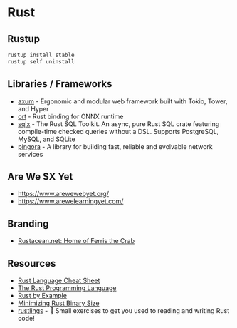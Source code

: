 # Rust

## Rustup

```bash
rustup install stable
rustup self uninstall
```

## Libraries / Frameworks

- [axum](https://github.com/tokio-rs/axum) - Ergonomic and modular web framework built with Tokio, Tower, and Hyper
- [ort](https://ort.pyke.io/) - Rust binding for ONNX runtime
- [sqlx](https://github.com/launchbadge/sqlx) - The Rust SQL Toolkit. An async, pure Rust SQL crate featuring compile-time checked queries without a DSL. Supports PostgreSQL, MySQL, and SQLite
- [pingora](https://github.com/cloudflare/pingora) - A library for building fast, reliable and evolvable network services

## Are We $X Yet

- <https://www.arewewebyet.org/>
- <https://www.arewelearningyet.com/>

## Branding

- [Rustacean.net: Home of Ferris the Crab](https://rustacean.net/)

## Resources

- [Rust Language Cheat Sheet](https://cheats.rs/)
- [The Rust Programming Language](https://doc.rust-lang.org/book/)
- [Rust by Example](https://doc.rust-lang.org/stable/rust-by-example/)
- [Minimizing Rust Binary Size](https://github.com/johnthagen/min-sized-rust)
- [rustlings](https://github.com/rust-lang/rustlings) - 🦀 Small exercises to get you used to reading and writing Rust code!
